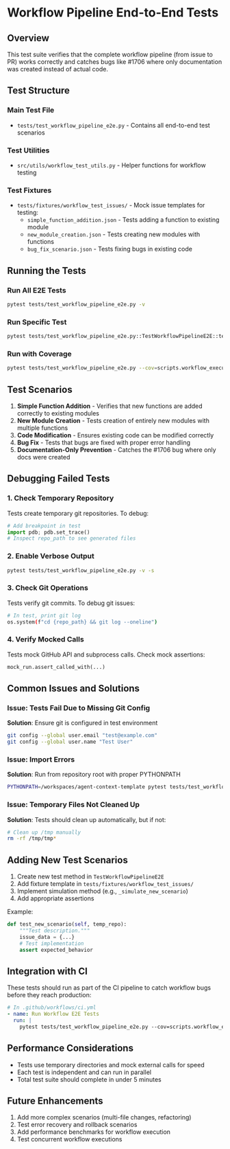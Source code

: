 # Workflow Pipeline End-to-End Tests

## Overview

This test suite verifies that the complete workflow pipeline (from issue to PR) works correctly and catches bugs like #1706 where only documentation was created instead of actual code.

## Test Structure

### Main Test File
- `tests/test_workflow_pipeline_e2e.py` - Contains all end-to-end test scenarios

### Test Utilities
- `src/utils/workflow_test_utils.py` - Helper functions for workflow testing

### Test Fixtures
- `tests/fixtures/workflow_test_issues/` - Mock issue templates for testing:
  - `simple_function_addition.json` - Tests adding a function to existing module
  - `new_module_creation.json` - Tests creating new modules with functions
  - `bug_fix_scenario.json` - Tests fixing bugs in existing code

## Running the Tests

### Run All E2E Tests
```bash
pytest tests/test_workflow_pipeline_e2e.py -v
```

### Run Specific Test
```bash
pytest tests/test_workflow_pipeline_e2e.py::TestWorkflowPipelineE2E::test_simple_function_addition -v
```

### Run with Coverage
```bash
pytest tests/test_workflow_pipeline_e2e.py --cov=scripts.workflow_executor --cov-report=term-missing
```

## Test Scenarios

1. **Simple Function Addition** - Verifies that new functions are added correctly to existing modules
2. **New Module Creation** - Tests creation of entirely new modules with multiple functions
3. **Code Modification** - Ensures existing code can be modified correctly
4. **Bug Fix** - Tests that bugs are fixed with proper error handling
5. **Documentation-Only Prevention** - Catches the #1706 bug where only docs were created

## Debugging Failed Tests

### 1. Check Temporary Repository
Tests create temporary git repositories. To debug:
```python
# Add breakpoint in test
import pdb; pdb.set_trace()
# Inspect repo_path to see generated files
```

### 2. Enable Verbose Output
```bash
pytest tests/test_workflow_pipeline_e2e.py -v -s
```

### 3. Check Git Operations
Tests verify git commits. To debug git issues:
```bash
# In test, print git log
os.system(f"cd {repo_path} && git log --oneline")
```

### 4. Verify Mocked Calls
Tests mock GitHub API and subprocess calls. Check mock assertions:
```python
mock_run.assert_called_with(...)
```

## Common Issues and Solutions

### Issue: Tests Fail Due to Missing Git Config
**Solution**: Ensure git is configured in test environment
```bash
git config --global user.email "test@example.com"
git config --global user.name "Test User"
```

### Issue: Import Errors
**Solution**: Run from repository root with proper PYTHONPATH
```bash
PYTHONPATH=/workspaces/agent-context-template pytest tests/test_workflow_pipeline_e2e.py
```

### Issue: Temporary Files Not Cleaned Up
**Solution**: Tests should clean up automatically, but if not:
```bash
# Clean up /tmp manually
rm -rf /tmp/tmp*
```

## Adding New Test Scenarios

1. Create new test method in `TestWorkflowPipelineE2E`
2. Add fixture template in `tests/fixtures/workflow_test_issues/`
3. Implement simulation method (e.g., `_simulate_new_scenario`)
4. Add appropriate assertions

Example:
```python
def test_new_scenario(self, temp_repo):
    """Test description."""
    issue_data = {...}
    # Test implementation
    assert expected_behavior
```

## Integration with CI

These tests should run as part of the CI pipeline to catch workflow bugs before they reach production:

```yaml
# In .github/workflows/ci.yml
- name: Run Workflow E2E Tests
  run: |
    pytest tests/test_workflow_pipeline_e2e.py --cov=scripts.workflow_executor
```

## Performance Considerations

- Tests use temporary directories and mock external calls for speed
- Each test is independent and can run in parallel
- Total test suite should complete in under 5 minutes

## Future Enhancements

1. Add more complex scenarios (multi-file changes, refactoring)
2. Test error recovery and rollback scenarios
3. Add performance benchmarks for workflow execution
4. Test concurrent workflow executions